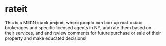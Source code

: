 # rateit

This is a MERN stack project, where people can look up real-estate brokerages and specific licensed agents in NY, and rate them based on their services, and and review comments for future purchase or sale of their property and make educated decisions!
